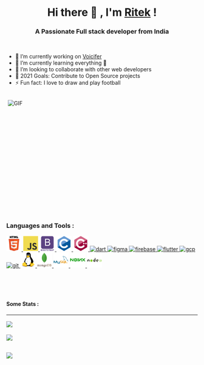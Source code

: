 <h1 align="center">Hi there 👋 , I'm <a href="https://www.ritekrounak.xyz/">Ritek</a> !</h1>
<h3 align="center">A Passionate Full stack developer from India</h3>

<br />

- 🔭 I’m currently working on <a href="https://voicifer.co">Voicifer</a>
- 🌱 I’m currently learning everything 🤣
- 👯 I’m looking to collaborate with other web developers
- 🥅 2021 Goals: Contribute to Open Source projects
- ⚡ Fun fact: I love to draw and play football

<br />

<img align="right" alt="GIF" src="https://user-images.githubusercontent.com/64047505/104909166-7a3d8b00-59ad-11eb-815d-6cf978e7a980.gif" width="500" height="320" />

<br />

<h3 align="left">Languages and Tools :</h3>
<p align="left">
<a href="https://www.w3.org/html/" target="_blank"> <img src="https://raw.githubusercontent.com/devicons/devicon/master/icons/html5/html5-original-wordmark.svg" alt="html5" width="40" height="40"/> </a><a href="https://developer.mozilla.org/en-US/docs/Web/JavaScript" target="_blank"> <img src="https://raw.githubusercontent.com/devicons/devicon/master/icons/javascript/javascript-original.svg" alt="javascript" width="40" height="40"/> </a>
<a href="https://getbootstrap.com" target="_blank"> <img src="https://raw.githubusercontent.com/devicons/devicon/master/icons/bootstrap/bootstrap-plain-wordmark.svg" alt="bootstrap" width="40" height="40"/> </a><a href="https://www.cprogramming.com/" target="_blank"> <img src="https://raw.githubusercontent.com/devicons/devicon/master/icons/c/c-original.svg" alt="c" width="40" height="40"/> </a><a href="https://www.w3schools.com/cpp/" target="_blank"> <img src="https://raw.githubusercontent.com/devicons/devicon/master/icons/cplusplus/cplusplus-original.svg" alt="cplusplus" width="40" height="40"/> </a>
 <a href="https://dart.dev" target="_blank"> <img src="https://www.vectorlogo.zone/logos/dartlang/dartlang-icon.svg" alt="dart" width="40" height="40"/> </a> <a href="https://www.figma.com/" target="_blank"> <img src="https://www.vectorlogo.zone/logos/figma/figma-icon.svg" alt="figma" width="40" height="40"/> </a> <a href="https://firebase.google.com/" target="_blank"> <img src="https://www.vectorlogo.zone/logos/firebase/firebase-icon.svg" alt="firebase" width="40" height="40"/> </a> <a href="https://flutter.dev" target="_blank"> <img src="https://www.vectorlogo.zone/logos/flutterio/flutterio-icon.svg" alt="flutter" width="40" height="40"/> </a> <a href="https://cloud.google.com" target="_blank"> <img src="https://www.vectorlogo.zone/logos/google_cloud/google_cloud-icon.svg" alt="gcp" width="40" height="40"/> </a> 
<a href="https://git-scm.com/" target="_blank"> <img src="https://www.vectorlogo.zone/logos/git-scm/git-scm-icon.svg" alt="git" width="40" height="40"/> </a> 
<a href="https://www.linux.org/" target="_blank"> <img src="https://raw.githubusercontent.com/devicons/devicon/master/icons/linux/linux-original.svg" alt="linux" width="40" height="40"/> </a> <a href="https://www.mongodb.com/" target="_blank"> <img src="https://raw.githubusercontent.com/devicons/devicon/master/icons/mongodb/mongodb-original-wordmark.svg" alt="mongodb" width="40" height="40"/> </a> <a href="https://www.mysql.com/" target="_blank"> <img src="https://raw.githubusercontent.com/devicons/devicon/master/icons/mysql/mysql-original-wordmark.svg" alt="mysql" width="40" height="40"/> </a> <a href="https://www.nginx.com" target="_blank"> <img src="https://raw.githubusercontent.com/devicons/devicon/master/icons/nginx/nginx-original.svg" alt="nginx" width="40" height="40"/> </a> <a href="https://nodejs.org" target="_blank"> <img src="https://raw.githubusercontent.com/devicons/devicon/master/icons/nodejs/nodejs-original-wordmark.svg" alt="nodejs" width="40" height="40"/> </a> </p>

<br /><br /><br />
<h4>Some Stats :<h4>
<hr>
<img align="center" src="https://github-readme-stats.vercel.app/api?username=RITEKROUNAK&show_icons=true&locale=en&layout=compact&theme=blue-green&hide_border=true&count_private=true" />
<br/>
<br/>
<img align="center" src="https://github-readme-stats.vercel.app/api/top-langs/?username=RITEKROUNAK&show_icons=true&locale=en&layout=compact&theme=blue-green&hide_border=true" />
<br/>
<br/>
  
![](https://visitor-badge.glitch.me/badge?page_id=RITEKROUNAK.RITEKROUNAK)
